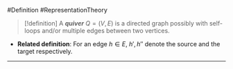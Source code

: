 #Definition #RepresentationTheory 
> [!definition]
> A ***quiver*** $Q=(V,E)$ is a directed graph possibly with self-loops and/or multiple edges between two vertices.
- **Related definition**: For an edge $h\in E$, $h',h''$ denote the source and the target respectively.
---
